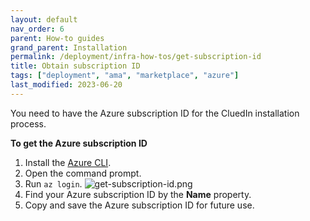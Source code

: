 ```yaml
---
layout: default
nav_order: 6
parent: How-to guides
grand_parent: Installation
permalink: /deployment/infra-how-tos/get-subscription-id
title: Obtain subscription ID
tags: ["deployment", "ama", "marketplace", "azure"]
last_modified: 2023-06-20
---
```


You need to have the Azure subscription ID for the CluedIn installation process.

**To get the Azure subscription ID**

1. Install the [Azure CLI](https://learn.microsoft.com/en-us/cli/azure/install-azure-cli).
1. Open the command prompt.
1. Run `az login`.
![get-subscription-id.png](../../assets/images/ama/howtos/get-subscription-id.png)
1. Find your Azure subscription ID by the **Name** property.
1. Copy and save the Azure subscription ID for future use.
